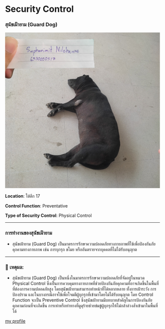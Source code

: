 # **Security Control**

### **สุนัขเฝ้ายาม (Guard Dog)**

![img](img/dog.png)

 **Location**: ใต้ตึก 17
  
 **Control Function**: Preventative
  
 **Type of Security Control**: Physical Control

---

### การทำงานของสุนัขเฝ้ายาม
- สุนัขเฝ้ายาม (Guard Dog) เป็นมาตรการรักษาความปลอดภัยทางกายภาพที่ใช้เพื่อป้องกันภัยคุกคามทางกายภาพ เช่น การบุกรุก ขโมย หรืออันตรายจากบุคคลที่ไม่ได้รับอนุญาต

---

### 🔎 เหตุผล:
- สุนัขเฝ้ายาม (Guard Dog) เป็นหนึ่งในมาตรการรักษาความปลอดภัยที่จัดอยู่ในหมวด Physical Control ซึ่งเป็นการควบคุมทางกายภาพที่ช่วยป้องกันภัยคุกคามที่อาจเกิดขึ้นในพื้นที่ที่ต้องการความปลอดภัยสูง โดยสุนัขเฝ้ายามสามารถทำหน้าที่ได้หลากหลาย ทั้งการเฝ้าระวัง การป้องปราม และในบางกรณีอาจใช้เพื่อโจมตีผู้บุกรุกที่เข้ามาโดยไม่ได้รับอนุญาต 
โดย Control Function จะเป็น Preventive Control ซึ่งสุนัขเฝ้ายามมีบทบาทสำคัญในการป้องกันภัยคุกคามก่อนที่จะเกิดขึ้น การเห่าหรือท่าทางที่ดูดุร้ายช่วยข่มขู่ผู้บุกรุกให้ไม่กล้าล่วงล้ำเข้ามาในพื้นที่ได้



[my profile](https://6530200517.github.io/)










